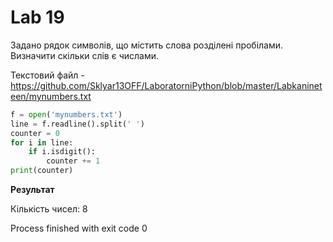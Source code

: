 # Lab 19

Задано рядок символів, що містить слова розділені пробілами. Визначити скільки слів є числами.

Текстовий файл - https://github.com/Sklyar13OFF/LaboratorniPython/blob/master/Labkanineteen/mynumbers.txt
```python
f = open('mynumbers.txt')
line = f.readline().split(' ')
counter = 0
for i in line:
    if i.isdigit():
        counter += 1
print(counter)

```


**Результат**

Кількість чисел:  8


Process finished with exit code 0
